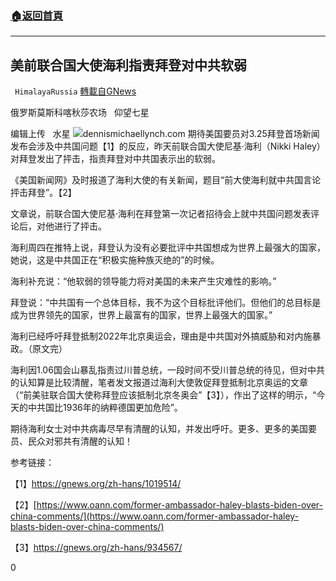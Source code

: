 ###  [:house:返回首頁](https://github.com/ourhimalayas/txt)
---

## 美前联合国大使海利指责拜登对中共软弱
` HimalayaRussia` [轉載自GNews](https://gnews.org/zh-hans/1025580/)

俄罗斯莫斯科喀秋莎农场   仰望七星

编辑上传   水星
![]()![](https://gnews.org/wp-content/uploads/2021/03/H-24.jpg)dennismichaellynch.com
期待美国要员对3.25拜登首场新闻发布会涉及中共国问题【1】的反应，昨天前联合国大使尼基·海利（Nikki Haley）对拜登发出了抨击，指责拜登对中共国表示出的软弱。

《美国新闻网》及时报道了海利大使的有关新闻，题目“前大使海利就中共国言论抨击拜登”。【2】

文章说，前联合国大使尼基·海利在拜登第一次记者招待会上就中共国问题发表评论后，对他进行了抨击。

海利周四在推特上说，拜登认为没有必要批评中共国想成为世界上最强大的国家，她说，这是中共国正在“积极实施种族灭绝的”的时候。

海利补充说：“他软弱的领导能力将对美国的未来产生灾难性的影响。”

拜登说：“中共国有一个总体目标，我不为这个目标批评他们。但他们的总目标是成为世界领先的国家，世界上最富有的国家，世界上最强大的国家。”

海利已经呼吁拜登抵制2022年北京奥运会，理由是中共国对外搞威胁和对内施暴政。（原文完）

海利因1.06国会山暴乱指责过川普总统，一段时间不受川普总统的待见，但对中共的认知算是比较清醒，笔者发文报道过海利大使敦促拜登抵制北京奥运的文章（“前美驻联合国大使称拜登应该抵制北京冬奥会”【3】），作出了这样的明示，“今天的中共国比1936年的纳粹德国更加危险”。

期待海利女士对中共病毒尽早有清醒的认知，并发出呼吁。更多、更多的美国要员、民众对邪共有清醒的认知！

参考链接：

【1】https://gnews.org/zh-hans/1019514/

【2】[https://www.oann.com/former-ambassador-haley-blasts-biden-over-china-comments/](https://www.oann.com/former-ambassador-haley-blasts-biden-over-china-comments/)

【3】https://gnews.org/zh-hans/934567/

0

